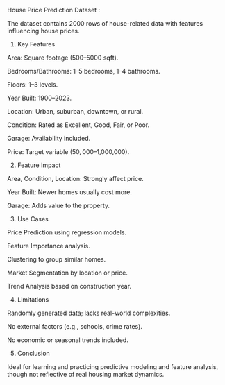 House Price Prediction Dataset :

The dataset contains 2000 rows of house-related data with features influencing house prices.

1. Key Features

Area: Square footage (500–5000 sqft).

Bedrooms/Bathrooms: 1–5 bedrooms, 1–4 bathrooms.

Floors: 1–3 levels.

Year Built: 1900–2023.

Location: Urban, suburban, downtown, or rural.

Condition: Rated as Excellent, Good, Fair, or Poor.

Garage: Availability included.

Price: Target variable ($50,000–$1,000,000).


2. Feature Impact

Area, Condition, Location: Strongly affect price.

Year Built: Newer homes usually cost more.

Garage: Adds value to the property.


3. Use Cases

Price Prediction using regression models.

Feature Importance analysis.

Clustering to group similar homes.

Market Segmentation by location or price.

Trend Analysis based on construction year.


4. Limitations

Randomly generated data; lacks real-world complexities.

No external factors (e.g., schools, crime rates).

No economic or seasonal trends included.


5. Conclusion

Ideal for learning and practicing predictive modeling and feature analysis, though not reflective of real housing market dynamics.